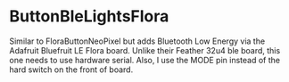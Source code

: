 # ButtonBleLightsFlora
Similar to FloraButtonNeoPixel but adds Bluetooth Low Energy via the Adafruit Bluefruit LE Flora board. Unlike their Feather 32u4 ble board, this one needs to use hardware serial. Also, I use the MODE pin instead of the hard switch on the front of board.
